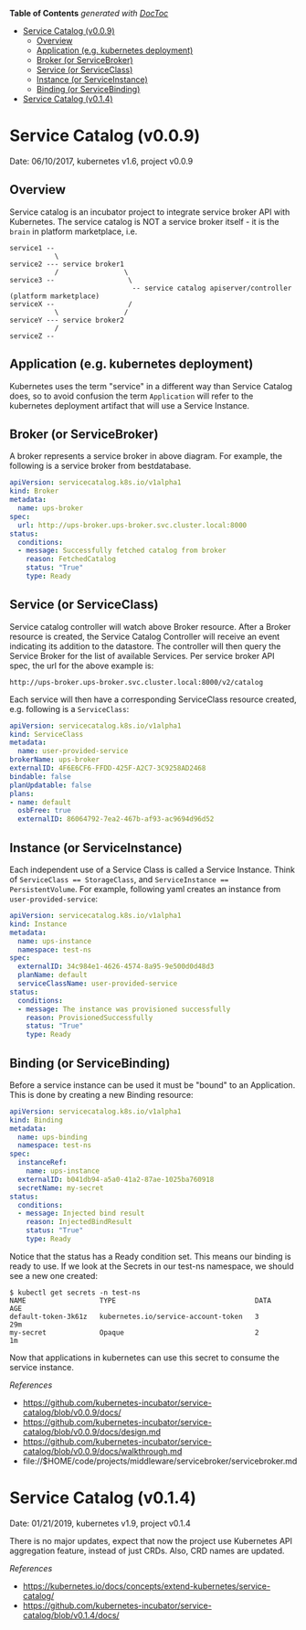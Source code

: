 <!-- START doctoc generated TOC please keep comment here to allow auto update -->
<!-- DON'T EDIT THIS SECTION, INSTEAD RE-RUN doctoc TO UPDATE -->
**Table of Contents**  *generated with [DocToc](https://github.com/thlorenz/doctoc)*

- [Service Catalog (v0.0.9)](#service-catalog-v009)
  - [Overview](#overview)
  - [Application (e.g. kubernetes deployment)](#application-eg-kubernetes-deployment)
  - [Broker (or ServiceBroker)](#broker-or-servicebroker)
  - [Service (or ServiceClass)](#service-or-serviceclass)
  - [Instance (or ServiceInstance)](#instance-or-serviceinstance)
  - [Binding (or ServiceBinding)](#binding-or-servicebinding)
- [Service Catalog (v0.1.4)](#service-catalog-v014)

<!-- END doctoc generated TOC please keep comment here to allow auto update -->

# Service Catalog (v0.0.9)

Date: 06/10/2017, kubernetes v1.6, project v0.0.9

## Overview

Service catalog is an incubator project to integrate service broker API with Kubernetes. The service
catalog is NOT a service broker itself - it is the `brain` in platform marketplace, i.e.

```
service1 --
           \
service2 --- service broker1
           /                \
service3 --                  \
                              -- service catalog apiserver/controller (platform marketplace)
serviceX --                  /
           \                /
serviceY --- service broker2
           /
serviceZ --
```

## Application (e.g. kubernetes deployment)

Kubernetes uses the term "service" in a different way than Service Catalog does, so to avoid
confusion the term `Application` will refer to the kubernetes deployment artifact that will use
a Service Instance.

## Broker (or ServiceBroker)

A broker represents a service broker in above diagram. For example, the following is a service broker
from bestdatabase.

```yaml
apiVersion: servicecatalog.k8s.io/v1alpha1
kind: Broker
metadata:
  name: ups-broker
spec:
  url: http://ups-broker.ups-broker.svc.cluster.local:8000
status:
  conditions:
  - message: Successfully fetched catalog from broker
    reason: FetchedCatalog
    status: "True"
    type: Ready
```

## Service (or ServiceClass)

Service catalog controller will watch above Broker resource. After a Broker resource is created, the
Service Catalog Controller will receive an event indicating its addition to the datastore. The
controller will then query the Service Broker for the list of available Services. Per service broker
API spec, the url for the above example is:
```
http://ups-broker.ups-broker.svc.cluster.local:8000/v2/catalog
```

Each service will then have a corresponding ServiceClass resource created, e.g. following is a `ServiceClass`:

```yaml
apiVersion: servicecatalog.k8s.io/v1alpha1
kind: ServiceClass
metadata:
  name: user-provided-service
brokerName: ups-broker
externalID: 4F6E6CF6-FFDD-425F-A2C7-3C9258AD2468
bindable: false
planUpdatable: false
plans:
- name: default
  osbFree: true
  externalID: 86064792-7ea2-467b-af93-ac9694d96d52
```

## Instance (or ServiceInstance)

Each independent use of a Service Class is called a Service Instance. Think of `ServiceClass ==
StorageClass`, and `ServiceInstance == PersistentVolume`. For example, following yaml creates an
instance from `user-provided-service`:

```yaml
apiVersion: servicecatalog.k8s.io/v1alpha1
kind: Instance
metadata:
  name: ups-instance
  namespace: test-ns
spec:
  externalID: 34c984e1-4626-4574-8a95-9e500d0d48d3
  planName: default
  serviceClassName: user-provided-service
status:
  conditions:
  - message: The instance was provisioned successfully
    reason: ProvisionedSuccessfully
    status: "True"
    type: Ready
```

## Binding (or ServiceBinding)

Before a service instance can be used it must be "bound" to an Application. This is done by creating
a new Binding resource:

```yaml
apiVersion: servicecatalog.k8s.io/v1alpha1
kind: Binding
metadata:
  name: ups-binding
  namespace: test-ns
spec:
  instanceRef:
    name: ups-instance
  externalID: b041db94-a5a0-41a2-87ae-1025ba760918
  secretName: my-secret
status:
  conditions:
  - message: Injected bind result
    reason: InjectedBindResult
    status: "True"
    type: Ready
```

Notice that the status has a Ready condition set. This means our binding is ready to use. If we look
at the Secrets in our test-ns namespace, we should see a new one created:

```
$ kubectl get secrets -n test-ns
NAME                  TYPE                                  DATA      AGE
default-token-3k61z   kubernetes.io/service-account-token   3         29m
my-secret             Opaque                                2         1m
```

Now that applications in kubernetes can use this secret to consume the service instance.

*References*

- https://github.com/kubernetes-incubator/service-catalog/blob/v0.0.9/docs/
- https://github.com/kubernetes-incubator/service-catalog/blob/v0.0.9/docs/design.md
- https://github.com/kubernetes-incubator/service-catalog/blob/v0.0.9/docs/walkthrough.md
- file://$HOME/code/projects/middleware/servicebroker/servicebroker.md

# Service Catalog (v0.1.4)

Date: 01/21/2019, kubernetes v1.9, project v0.1.4

There is no major updates, expect that now the project use Kubernetes API aggregation feature,
instead of just CRDs. Also, CRD names are updated.

*References*

- https://kubernetes.io/docs/concepts/extend-kubernetes/service-catalog/
- https://github.com/kubernetes-incubator/service-catalog/blob/v0.1.4/docs/
